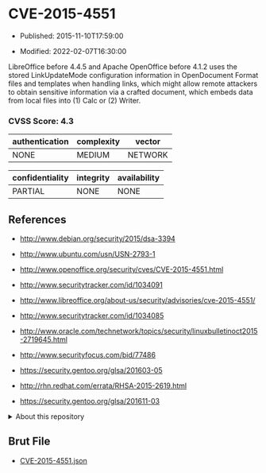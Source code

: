 # CVE-2015-4551

- Published: 2015-11-10T17:59:00

- Modified: 2022-02-07T16:30:00

LibreOffice before 4.4.5 and Apache OpenOffice before 4.1.2 uses the stored LinkUpdateMode configuration information in OpenDocument Format files and templates when handling links, which might allow remote attackers to obtain sensitive information via a crafted document, which embeds data from local files into (1) Calc or (2) Writer.

### CVSS Score: **4.3**

| authentication | complexity | vector |
| --- | --- | --- |
| NONE | MEDIUM | NETWORK |

| confidentiality | integrity | availability |
| --- | --- | --- |
| PARTIAL | NONE | NONE |

## References

* http://www.debian.org/security/2015/dsa-3394

* http://www.ubuntu.com/usn/USN-2793-1

* http://www.openoffice.org/security/cves/CVE-2015-4551.html

* http://www.securitytracker.com/id/1034091

* http://www.libreoffice.org/about-us/security/advisories/cve-2015-4551/

* http://www.securitytracker.com/id/1034085

* http://www.oracle.com/technetwork/topics/security/linuxbulletinoct2015-2719645.html

* http://www.securityfocus.com/bid/77486

* https://security.gentoo.org/glsa/201603-05

* http://rhn.redhat.com/errata/RHSA-2015-2619.html

* https://security.gentoo.org/glsa/201611-03

<details>
<summary>About this repository</summary> 

  This repository is part of the project [Live Hack CVE](https://github.com/Live-Hack-CVE). Main website can be found [www.live-hack.org](https://www.live-hack.org) 
  
  Made by [Sn0wAlice](https://github.com/Sn0wAlice) for the people that care about security and need to have a feed of the latest CVEs. Hope you enjoy it, don't forget to star the repo and follow me on [Twitter](https://twitter.com/Sn0wAlice) and [Github](https://github.com/Sn0wAlice). And that is my [personnal website](https://www.alice-snow.me/)

  - [Home Page](https://github.com/Live-Hack-CVE)
  - [Framework](https://github.com/Live-Hack-CVE/cve-framework)
  - [CVE database](https://github.com/Live-Hack-CVE/full_database)
  - [Changelog](https://github.com/Live-Hack-CVE/Changelog)
</details>

## Brut File

* [CVE-2015-4551.json](https://raw.githubusercontent.com/Live-Hack-CVE/full_database/main/cves/2015/CVE-2015-4551.json)

